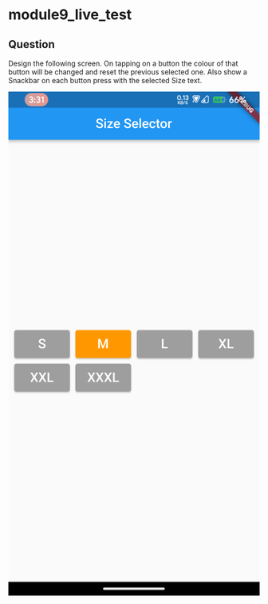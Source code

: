 # module9_live_test

## Question

Design the following screen. On tapping on a button the colour of that button will be changed and reset the previous selected one. Also show a Snackbar on each button press with the selected Size text.

 ![Alt text](Screenshot_20231007-033145_flutter_live_test.png)